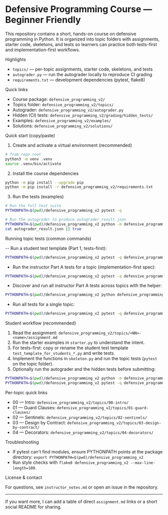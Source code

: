 
# Defensive Programming Course — Beginner Friendly

This repository contains a short, hands-on course on defensive programming in Python. It is organized into topic folders with assignments, starter code, skeletons, and tests so learners can practice both tests-first and implementation-first workflows.

Highlights
- `topics/` — per-topic assignments, starter code, skeletons, and tests
- `autograder.py` — run the autograder locally to reproduce CI grading
- `requirements.txt` — development dependencies (pytest, flake8)

Quick links
- Course package: `defensive_programming_v2/`
- Topics folder: `defensive_programming_v2/topics/`
- Autograder: `defensive_programming_v2/autograder.py`
- Hidden (CI) tests: `defensive_programming_v2/grading/hidden_tests/`
- Examples: `defensive_programming_v2/examples/`
- Solutions: `defensive_programming_v2/solutions/`

Quick start (copy/paste)

1) Create and activate a virtual environment (recommended)

```bash
# from repo root
python3 -m venv .venv
source .venv/bin/activate
```

2) Install the course dependencies

```bash
python -m pip install --upgrade pip
python -m pip install -r defensive_programming_v2/requirements.txt
```

3) Run the tests (examples)

```bash
# Run the full test suite
PYTHONPATH=$(pwd)/defensive_programming_v2 pytest -q

# Run the autograder to produce autograder_result.json
PYTHONPATH=$(pwd)/defensive_programming_v2 python -m defensive_programming_v2.autograder
cat autograder_result.json || true
```

Running topic tests (common commands)

-- Run a student test template (Part 1, tests-first):

```bash
PYTHONPATH=$(pwd)/defensive_programming_v2 pytest -q defensive_programming_v2/topics/01-guard-clauses/test_template_for_students_01_guarded.py
```

- Run the instructor Part A tests for a topic (implementation-first spec):

```bash
PYTHONPATH=$(pwd)/defensive_programming_v2 pytest -q defensive_programming_v2/topics/01-guard-clauses/instructor_tests/test_partA_01_guarded_divide.py
```

- Discover and run all instructor Part A tests across topics with the helper:

```bash
PYTHONPATH=$(pwd)/defensive_programming_v2 python defensive_programming_v2/topics/run_partA_tests.py
```

- Run all tests for a single topic:

```bash
PYTHONPATH=$(pwd)/defensive_programming_v2 pytest -q defensive_programming_v2/topics/03-design-by-contract
```

Student workflow (recommended)

1. Read the assignment: `defensive_programming_v2/topics/<NN>-<name>/assignment.md`
2. Run the starter examples in `starter.py` to understand the intent.
3. For tests-first: copy or rename the student test template `test_template_for_students_*.py` and write tests.
4. Implement the functions in `skeleton.py` and run the topic tests (`pytest` on the topic folder).
5. Optionally run the autograder and the hidden tests before submitting:

```bash
PYTHONPATH=$(pwd)/defensive_programming_v2 python -m defensive_programming_v2.autograder
PYTHONPATH=$(pwd)/defensive_programming_v2 pytest -q defensive_programming_v2/grading/hidden_tests
```

Per-topic quick links
- 00 — Intro: `defensive_programming_v2/topics/00-intro/`
- 01 — Guard Clauses: `defensive_programming_v2/topics/01-guard-clauses/`
- 02 — Sentinels: `defensive_programming_v2/topics/02-sentinels/`
- 03 — Design by Contract: `defensive_programming_v2/topics/03-design-by-contract/`
- 04 — Decorators: `defensive_programming_v2/topics/04-decorators/`

Troubleshooting

- If pytest can't find modules, ensure PYTHONPATH points at the package directory:
	`export PYTHONPATH=$(pwd)/defensive_programming_v2`
- Run style checks with `flake8 defensive_programming_v2 --max-line-length=100`.

License & contact

For questions, see `instructor_notes.md` or open an issue in the repository.

---

If you want more, I can add a table of direct `assignment.md` links or a short social README for sharing.

